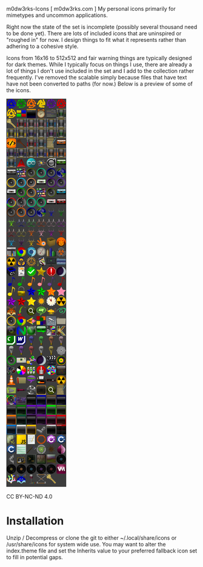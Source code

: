 m0dw3rks-Icons [ m0dw3rks.com ] My personal icons primarily for mimetypes and uncommon applications.

Right now the state of the set is incomplete (possibly several thousand need to be done yet). There are lots of included icons that are uninspired or "roughed in" for now. I design things to fit what it represents rather than adhering to a cohesive style.

Icons from 16x16 to 512x512 and fair warning things are typically designed for dark themes. While I typically focus on things I use, there are already a lot of things I don't use included in the set and I add to the collection rather frequently. I've removed the scalable simply because files that have text have not been converted to paths (for now.) Below is a preview of some of the icons.

<img alt="A preview of some select icon files" title="A preview of some select icon files" text="A preview of some select icon files" src="ico-prev.jpg">

CC BY-NC-ND 4.0

<h1>Installation</h1>
Unzip / Decompress or clone the git to either ~/.local/share/icons or /usr/share/icons for system wide use.
You may want to alter the index.theme file and set the Inherits value to your preferred fallback icon set to fill in potential gaps.
